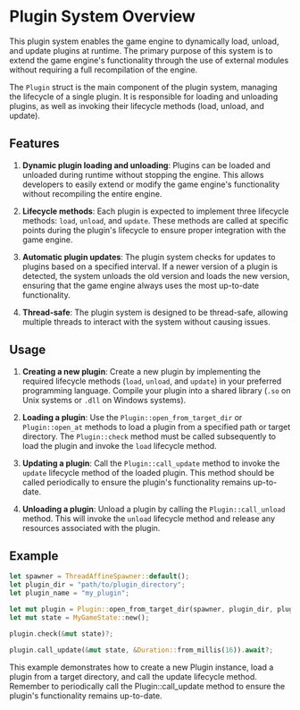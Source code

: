 # Plugin System Overview

This plugin system enables the game engine to dynamically load, unload, and update plugins at runtime. The primary purpose of this system is to extend the game engine's functionality through the use of external modules without requiring a full recompilation of the engine. 

The `Plugin` struct is the main component of the plugin system, managing the lifecycle of a single plugin. It is responsible for loading and unloading plugins, as well as invoking their lifecycle methods (load, unload, and update).

## Features

1. **Dynamic plugin loading and unloading**: Plugins can be loaded and unloaded during runtime without stopping the engine. This allows developers to easily extend or modify the game engine's functionality without recompiling the entire engine.

2. **Lifecycle methods**: Each plugin is expected to implement three lifecycle methods: `load`, `unload`, and `update`. These methods are called at specific points during the plugin's lifecycle to ensure proper integration with the game engine.

3. **Automatic plugin updates**: The plugin system checks for updates to plugins based on a specified interval. If a newer version of a plugin is detected, the system unloads the old version and loads the new version, ensuring that the game engine always uses the most up-to-date functionality.

4. **Thread-safe**: The plugin system is designed to be thread-safe, allowing multiple threads to interact with the system without causing issues.

## Usage

1. **Creating a new plugin**: Create a new plugin by implementing the required lifecycle methods (`load`, `unload`, and `update`) in your preferred programming language. Compile your plugin into a shared library (`.so` on Unix systems or `.dll` on Windows systems).

2. **Loading a plugin**: Use the `Plugin::open_from_target_dir` or `Plugin::open_at` methods to load a plugin from a specified path or target directory. The `Plugin::check` method must be called subsequently to load the plugin and invoke the `load` lifecycle method.

3. **Updating a plugin**: Call the `Plugin::call_update` method to invoke the `update` lifecycle method of the loaded plugin. This method should be called periodically to ensure the plugin's functionality remains up-to-date.

4. **Unloading a plugin**: Unload a plugin by calling the `Plugin::call_unload` method. This will invoke the `unload` lifecycle method and release any resources associated with the plugin.

## Example

```rust
let spawner = ThreadAffineSpawner::default();
let plugin_dir = "path/to/plugin_directory";
let plugin_name = "my_plugin";

let mut plugin = Plugin::open_from_target_dir(spawner, plugin_dir, plugin_name)?;
let mut state = MyGameState::new();

plugin.check(&mut state)?;

plugin.call_update(&mut state, &Duration::from_millis(16)).await?;
```

This example demonstrates how to create a new Plugin instance, load a plugin from a target directory, and call the update lifecycle method. Remember to periodically call the Plugin::call_update method to ensure the plugin's functionality remains up-to-date.